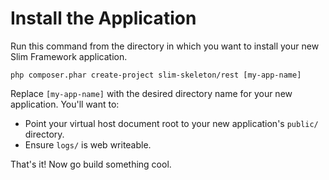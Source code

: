 # Install the Application

Run this command from the directory in which you want to install your new Slim Framework application.

    php composer.phar create-project slim-skeleton/rest [my-app-name]

Replace `[my-app-name]` with the desired directory name for your new application. You'll want to:

* Point your virtual host document root to your new application's `public/` directory.
* Ensure `logs/` is web writeable.

That's it! Now go build something cool.
